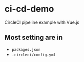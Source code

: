 # ci-cd-demo
CircleCI pipeline example with Vue.js

## Most setting are in
- `packages.json`
- `.circleci/config.yml`
